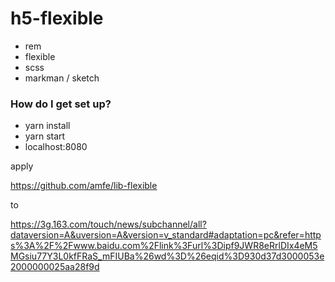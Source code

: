 # h5-flexible

* rem
* flexible
* scss
* markman / sketch

### How do I get set up? ###

* yarn install
* yarn start
* localhost:8080

apply 

https://github.com/amfe/lib-flexible

to

https://3g.163.com/touch/news/subchannel/all?dataversion=A&uversion=A&version=v_standard#adaptation=pc&refer=https%3A%2F%2Fwww.baidu.com%2Flink%3Furl%3Dipf9JWR8eRrlDIx4eM5MGsiu77Y3L0kfFRaS_mFIUBa%26wd%3D%26eqid%3D930d37d3000053e2000000025aa28f9d
